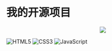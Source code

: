 # 我的开源项目
<div align="center">
  <p>
    
![](https://komarev.com/ghpvc/?username=cuo9958)
    
  </p>
</div>

<p>

![HTML5](https://img.shields.io/badge/-HTML5-red?logo=html5&logoColor=white)
![CSS3](https://img.shields.io/badge/-CSS3-blue?logo=css3&logoColor=white)
![JavaScript](https://img.shields.io/badge/-JavaScript-yellow?logo=javascript&logoColor=white)

</p>
